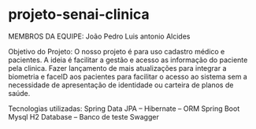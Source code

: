 # projeto-senai-clinica
MEMBROS DA EQUIPE:
João Pedro
Luis antonio
Alcides

 Objetivo do Projeto:
O nosso projeto é para uso cadastro médico e pacientes.
A ideia é facilitar a gestão e acesso as informação do paciente pela clinica.
Fazer lançamento de mais atualizações para integrar a biometria e faceID aos pacientes para facilitar o acesso ao sistema sem a necessidade de apresentação de identidade ou carteira de planos de saúde.

Tecnologias utilizadas:
Spring Data JPA – Hibernate – ORM
Spring Boot Mysql
H2 Database – Banco de teste
Swagger

